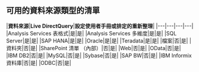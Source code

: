 ## 可用的資料來源類型的清單

|**資料來源**|**Live DirectQuery**|**設定使用者手冊或排定的重新整理**|
|---|---|---|---|
|Analysis Services 表格式|是|是|
|Analysis Services 多維度|是|是|
|SQL Server|是|是|
|SAP HANA|是|是|
|Oracle|是|是|
|Teradata|是|是|
|檔案|否|是|
|資料夾|否|是|
|SharePoint 清單 （內部）|否|是|
|Web|否|是|
|OData|否|是|
|IBM DB2|否|是|
|MySQL|否|是|
|Sybase|否|是|
|SAP BW|否|是|
|IBM Informix 資料庫|否|是|
|ODBC|否|是|
